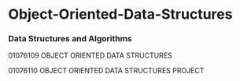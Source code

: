 # Object-Oriented-Data-Structures

### Data Structures and Algorithms

01076109 OBJECT ORIENTED DATA STRUCTURES

01076110 OBJECT ORIENTED DATA STRUCTURES PROJECT
